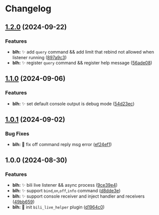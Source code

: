 # Changelog

## [1.2.0](https://github.com/Aimerny/MCDRPlugins/compare/bili_live_helper-v1.1.0...bili_live_helper-v1.2.0) (2024-09-22)


### Features

* **blh:** :sparkles: add `query` command && add limit that rebind not allowed when listener running ([897a9c3](https://github.com/Aimerny/MCDRPlugins/commit/897a9c3fd1cb29fdf8fff81549bc4a8379bbb28c))
* **blh:** :sparkles: register `query` command && register help message ([56ade08](https://github.com/Aimerny/MCDRPlugins/commit/56ade089d96e1bb547b1f7026bada82691e0f8a7))

## [1.1.0](https://github.com/Aimerny/MCDRPlugins/compare/bili_live_helper-v1.0.1...bili_live_helper-v1.1.0) (2024-09-06)


### Features

* **blh:** :sparkles: set default console output is debug mode ([54d23ec](https://github.com/Aimerny/MCDRPlugins/commit/54d23ec0823edd0a0c400aeeee00b302657a9733))

## [1.0.1](https://github.com/Aimerny/MCDRPlugins/compare/bili_live_helper-v1.0.0...bili_live_helper-v1.0.1) (2024-09-02)


### Bug Fixes

* **blh:** :bug: fix off command reply msg error ([ef24ef1](https://github.com/Aimerny/MCDRPlugins/commit/ef24ef188f46119c5cec670aca4abae7ec84e2f7))

## 1.0.0 (2024-08-30)


### Features

* **blh:** :sparkles: bili live listener && async process ([9ce39e4](https://github.com/Aimerny/MCDRPlugins/commit/9ce39e4d1de6d8af7d2d3dc4ec0d056a986dde70))
* **blh:** :sparkles: support `bind`,`on`,`off`,`info` command ([d8dde3e](https://github.com/Aimerny/MCDRPlugins/commit/d8dde3e2258d405644cb250930d246a7e2992a1f))
* **blh:** :sparkles: support console receiver and inject handler and receivers ([49bb659](https://github.com/Aimerny/MCDRPlugins/commit/49bb6592cf063abd31516d51ad3d06f4d4c27e5d))
* **blh:** :tada: init `bili_live_helper` plugin ([d1964c0](https://github.com/Aimerny/MCDRPlugins/commit/d1964c0429633ad8af67d5daca6e2722aa0f2c30))
